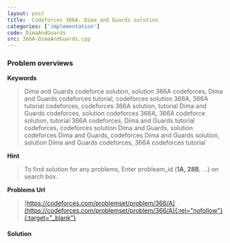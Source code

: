 ```yaml
---
layout: post
title:  Codeforces 366A. Dima and Guards solution
categories: ['implementation']
code: DimaAndGuards
src: 366A-DimaAndGuards.cpp
---
```

### **Problem overviews**

**Keywords**
> Dima and Guards codeforce solution, solution 366A codeforces, Dima and Guards codeforces tutorial, codeforces solution 366A, 366A tutorial codeforces, codeforces 366A solution, tutorial Dima and Guards codeforces, solution codeforces 366A, 366A codeforce solution, tutorial 366A codeforces, Dima and Guards tutorial codeforces, codeforces solution Dima and Guards, solution codeforces Dima and Guards, codeforces Dima and Guards solution, solution Dima and Guards codeforces, 366A codeforces tutorial

**Hint**
> To find solution for any problems, Enter probleam_id (**1A, 28B**, ...) on search box. 

**Problems Url**
> [https://codeforces.com/problemset/problem/366/A](https://codeforces.com/problemset/problem/366/A){:rel="nofollow"}{:target="_blank"}

#### **Solution**




